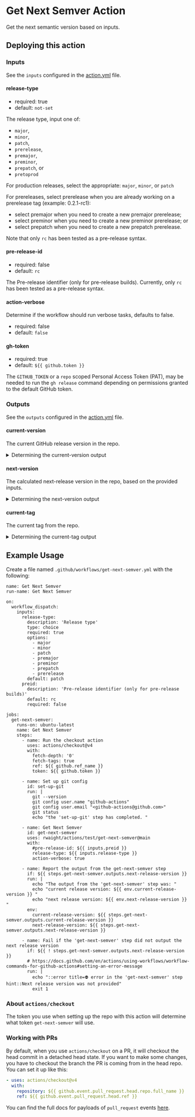 # Get Next Semver Action

Get the next semantic version based on inputs.

## Deploying this action

### Inputs

See the `inputs` configured in the [action.yml](action.yml) file.

#### release-type

* required: true
* default: `not-set`

The release type, input one of: 
* `major`,
* `minor`,
* `patch`,
* `prerelease`,
* `premajor`,
* `preminor`,
* `prepatch`, or
* `pretoprod`

For production releases, select the appropriate: `major`, `minor`, or `patch`

For prereleases, select prerelease when you are already working on a prerelease tag (example: 0.2.1-rc1):
* select premajor when you need to create a new premajor prerelease; 
* select preminor when you need to create a new preminor prerelease; or 
* select prepatch when you need to create a new prepatch prerelease.
 
Note that only `rc` has been tested as a pre-release syntax.

#### pre-release-id

* required: false
* default: `rc`

The Pre-release identifier (only for pre-release builds). Currently, only `rc` has been tested as a pre-release syntax.

#### action-verbose

Determine if the workflow should run verbose tasks, defaults to false.
* required: false
* default: `false`

#### gh-token

* required: true
* default: `${{ github.token }}`

The `GITHUB_TOKEN` or a `repo` scoped Personal Access Token (PAT), may be needed to run the `gh release` command depending on permissions granted to the default GitHub token.


### Outputs

See the `outputs` configured in the [action.yml](action.yml) file.

#### current-version

The current GitHub release version in the repo. 

<details><summary>Determining the current-version output</summary>

The `current-version` output is currently determined using:
```bash
# for production: major, minor, patch releases
gh release list --exclude-drafts --exclude-pre-releases --limit 1 --json tagName | jq -r ".[].tagName"

# for pre-releases: prerelease, premajor, preminor, prepatch
gh release list --exclude-drafts --limit 1 --json tagName | jq -r ".[].tagName"
```

</details>


#### next-version

The calculated next-release version in the repo, based on the provided inputs. 

<details><summary>Determining the next-version output</summary>

The `next-version` output is currently determined using:
```bash
# Increment a PRERELEASE '-rc' version:
echo "${current-version}" | awk 'BEGIN{FS=OFS="-rc"} {$2+=1} 1'
# Increment a PATCH version:
echo "${current-version}" | awk 'BEGIN{FS=OFS="."} {$3+=1} 1'
# Increment a MINOR version:
echo "${current-version}" | awk 'BEGIN{FS=OFS="."} {$2+=1;$3=0} 1'
# Increment a MAJOR version:
echo "${current-version}" | awk 'BEGIN{FS=OFS="."} {$1+=1;$2=0;$3=0} 1'
# Create a PREPATCH version:
echo "${current-version}" | awk 'BEGIN{FS=OFS="."} {$3+=1} 1' | awk 'BEGIN{FS=OFS="-rc"} {$2+=1} 1'
# Create a PREMINOR version:
echo "${current-version}" | awk 'BEGIN{FS=OFS="."} {$2+=1;$3=0} 1' | awk 'BEGIN{FS=OFS="-rc"} {$2+=1} 1'
# Create a PREMAJOR version:
echo "${current-version}" | awk 'BEGIN{FS=OFS="."} {$1+=1;$2=0;$3=0} 1' | awk 'BEGIN{FS=OFS="-rc"} {$2+=1} 1'
```

</details>


#### current-tag

The current tag from the repo. 

<details><summary>Determining the current-tag output</summary>

The `current-tag` output is currently determined using:
```bash
git describe --tags `git rev-list --tags --max-count=1`
```

</details>



## Example Usage

Create a file named `.github/workflows/get-next-semver.yml` with the following:
```
name: Get Next Semver
run-name: Get Next Semver

on:
  workflow_dispatch:
    inputs:
      release-type:
        description: 'Release type'
        type: choice
        required: true
        options:
          - major
          - minor
          - patch
          - premajor
          - preminor
          - prepatch
          - prerelease
        default: patch
      preid:
        description: 'Pre-release identifier (only for pre-release builds)'
        default: rc
        required: false

jobs:
  get-next-semver:
    runs-on: ubuntu-latest
    name: Get Next Semver
    steps:
      - name: Run the checkout action
        uses: actions/checkout@v4
        with:
          fetch-depth: '0'
          fetch-tags: true
          ref: ${{ github.ref_name }}
          token: ${{ github.token }}

      - name: Set up git config
        id: set-up-git
        run: |
          git --version
          git config user.name "github-actions"
          git config user.email "<github-actions@github.com>"
          git status
          echo "the 'set-up-git' step has completed. "

      - name: Get Next Semver
        id: get-next-semver
        uses: rwaight/actions/test/get-next-semver@main
        with:
          #pre-release-id: ${{ inputs.preid }}
          release-type: ${{ inputs.release-type }}
          action-verbose: true

      - name: Report the output from the get-next-semver step
        if: ${{ steps.get-next-semver.outputs.next-release-version }}
        run: |
          echo "The output from the 'get-next-semver' step was: "
          echo "current release version: ${{ env.current-release-version }} "
          echo "next release version: ${{ env.next-release-version }} "
        env:
          current-release-version: ${{ steps.get-next-semver.outputs.current-release-version }}
          next-release-version: ${{ steps.get-next-semver.outputs.next-release-version }}

      - name: Fail if the 'get-next-semver' step did not output the next release version
        if: ${{ ! steps.get-next-semver.outputs.next-release-version }}
        # https://docs.github.com/en/actions/using-workflows/workflow-commands-for-github-actions#setting-an-error-message
        run: |
          echo "::error title=⛔ error in the 'get-next-semver' step hint::Next release version was not provided"
          exit 1

```

### About `actions/checkout`

The token you use when setting up the repo with this action will determine what token `get-next-semver` will use.  

### Working with PRs

By default, when you use `actions/checkout` on a PR, it will checkout the head commit in a detached head state.
If you want to make some changes, you have to checkout the branch the PR is coming from in the head repo.  
You can set it up like this:

```yaml
- uses: actions/checkout@v4
  with:
    repository: ${{ github.event.pull_request.head.repo.full_name }}
    ref: ${{ github.event.pull_request.head.ref }}
```

You can find the full docs for payloads of `pull_request` events [here](https://docs.github.com/en/developers/webhooks-and-events/webhooks/webhook-events-and-payloads#webhook-payload-example-32).

